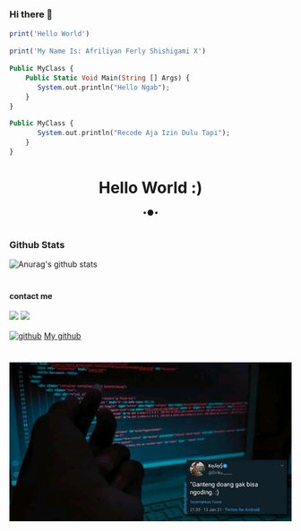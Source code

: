 ### Hi there 👋

```ruby
print('Hello World')
```
```ruby
print('My Name Is: Afriliyan Ferly Shishigami X')
```
```php
Public MyClass {
    Public Static Void Main(String [] Args) {
       System.out.println("Hello Ngab");
    }
} 
```
```php
Public MyClass {
       System.out.println("Recode Aja Izin Dulu Tapi");
    }
} 
```
<!--
**Shishigami-X/Shishigami-X** is a ✨ _special_ ✨ repository because its `README.md` (this file) appears on your GitHub profile.

Here are some ideas to get you started:

- 🔭 I’m currently working on Programing
- 🌱 I’m currently learning Coding
- 👯 I’m looking to collaborate on ...
- 🤔 I’m looking for help with ...
- 💬 Ask me about ...
- 📫 How to reach me: ...
- 😄 Pronouns: ...
- ⚡ Fun fact: ...
-->

<h1 align="center"> Hello World :) </h1>
<p align="center">
•●•
</p>



#
### Github Stats
![Anurag's github stats](https://github-readme-stats.vercel.app/api?username=AfriliyanFerlyShishigamiX&show_icons=true&theme=radical)<br>
#
#### contact me
[![](https://img.shields.io/badge/Facebook-blue?logo=Facebook&logoColor=blue&labelColor=white)](https://www.facebook.com/100013275378835)
[![](https://img.shields.io/badge/Whatsapp-CHAT-red?logo=Whatsapp&logoColor=Brightgreen&labelColor=white)](https://wa.me/6285797818026?text=Asalamualaikum+bang) <br><br>
[<img src='https://cdn.jsdelivr.net/npm/simple-icons@3.0.1/icons/github.svg' alt='github' height='40'>](https://github.com/AfriliyanFerlyShishigamiX) <a href="https://github.com/Shishigami-X">My github</a>  
#
<img src="https://github.com/AfriliyanFerlyShishigamiX/AfriliyanFerlyShishigamiX/blob/main/Hello%20World/status_me_status_90e259db678545f49a41faf12e095d58.jpg" width="640" title="Menu" alt="Menu">
